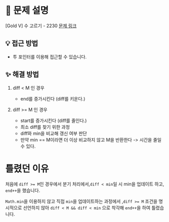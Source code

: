 # 📌 문제 설명

[Gold V] 수 고르기 - 2230
[문제 링크](https://www.acmicpc.net/problem/2230)

## 💡 접근 방법

- 투 포인터를 이용해 접근할 수 있습니다.

## ✨ 해결 방법

1. diff < M 인 경우

   - end를 증가시킨다 (diff를 키운다.)

2. diff >= M 인 경우
   - start를 증가시킨다 (diff를 줄인다.)
   - 최소 diff를 찾기 위한 과정
   - diff와 min을 비교해 갱신 여부 판단
   - 만약 min == M이라면 더 이상 비교하지 않고 M을 반환한다 -> 시간을 줄일 수 있다.

# 틀렸던 이유

처음에 `diff >= M`인 경우에서 분기 처리에서,`diff < min`일 시 min을 업데이트 하고, `end++`을 했습니다.

`Math.min`을 이용하지 않고 직접 `min`을 업데이트하는 과정에서 ,`diff >= M` 조건을 명시적으로 선언하지 않아 `diff < M && diff < min` 으로 착각해 `end++`을 하여 틀렸습니다.
